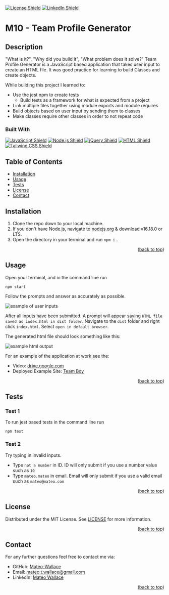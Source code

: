 <p id="readme-top"></p>

[![License Shield](https://img.shields.io/badge/License-MIT-success?style=for-the-badge)](./LICENSE) [![LinkedIn Shield](https://img.shields.io/badge/LinkedIn-555555?style=for-the-badge&logo=linkedin)](https://www.linkedin.com/in/mateo-wallace-57931b254/)

# M10 - Team Profile Generator

## Description

"What is it?", "Why did you build it", "What problem does it solve?"
Team Profile Generator is a JavaScript based application that takes user input to create an HTML file. It was good practice for learning to build Classes and create objects. 

While building this project I learned to:
- Use the jest npm to create tests
    - Build tests as a framework for what is expected from a project
- Link multiple files together using module exports and module requires
- Build objects based on user input by sending them to classes
- Make classes require other classes in order to not repeat code

### Built With

[![JavaScript Shield](https://img.shields.io/badge/JavaScript-F7DF1E?&style=for-the-badge&logo=javascript&logoColor=272727)](https://developer.mozilla.org/en-US/docs/Web/JavaScript) [![Node.js Shield](https://img.shields.io/badge/Node.js-339933?&style=for-the-badge&logo=node.js&logoColor=white)](https://nodejs.org/en/) [![jQuery Shield](https://img.shields.io/badge/jQuery-0769AD?&style=for-the-badge&logo=jquery&logoColor=white)](https://jquery.com/) [![HTML Shield](https://img.shields.io/badge/HTML5-E34F26?&style=for-the-badge&logo=html5&logoColor=white)](https://developer.mozilla.org/en-US/docs/Glossary/HTML5) [![Tailwind CSS Shield](https://img.shields.io/badge/Tailwind_CSS-06B6D4?&style=for-the-badge&logo=tailwindcss&logoColor=white)](https://tailwindcss.com/)

## Table of Contents
- [Installation](#installation)
- [Usage](#usage)
- [Tests](#tests)
- [License](#license)
- [Contact](#contact)

## Installation

1. Clone the repo down to your local machine.
2. If you don't have Node.js, navigate to [nodejs.org](https://nodejs.org/en/) & download v16.18.0 or LTS.
3. Open the directory in your terminal and run `npm i` .
<p align="right">(<a href="#readme-top">back to top</a>)</p>

## Usage

Open your terminal, and in the command line run 

	npm start

Follow the prompts and answer as accurately as possible.

![example of user inputs](https://i.imgur.com/fbJzfVy.png)

After all inputs have been submitted. A prompt will appear saying `HTML file saved as index.html in dist folder`. Navigate to the `dist` folder and right click `index.html`. Select `open in default browser`. 

The generated html file should look something like this:

![example html output](https://i.imgur.com/SeVDaBf.png)

For an example of the application at work see the:
- Video: [drive.google.com](https://drive.google.com/file/d/11IijEZHgxA5-KvhpW2Hjbk-RGs1FMnmU/view)
- Deployed Example Site: [Team Boy](https://mateo-wallace.github.io/M10-Team-Profile-Generator/)
<p align="right">(<a href="#readme-top">back to top</a>)</p>

## Tests

### Test 1
To run jest based tests in the command line run 
    
    npm test

### Test 2

Try typing in invalid inputs.
- Type `not a number` in ID. ID will only submit if you use a number value such as `10`
- Type `mateo.mateo` in email. Email will only submit if you use a valid email such as `mateo@mateo.com`
<p align="right">(<a href="#readme-top">back to top</a>)</p>

## License

Distributed under the MIT License. See [LICENSE](./LICENSE) for more information.
<p align="right">(<a href="#readme-top">back to top</a>)</p>

## Contact

For any further questions feel free to contact me via:
- GitHub: [Mateo-Wallace](https://github.com/Mateo-Wallace)
- Email: [mateo.t.wallace@gmail.com](mailto:mateo.t.wallace@gmail.com)
- LinkedIn: [Mateo Wallace](https://www.linkedin.com/in/mateo-wallace-57931b254/)
<p align="right">(<a href="#readme-top">back to top</a>)</p>